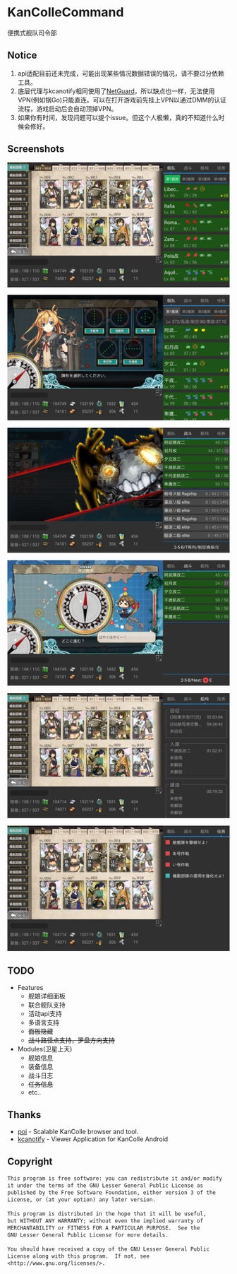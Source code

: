 # KanColleCommand
便携式舰队司令部


## Notice

1. api适配目前还未完成，可能出现某些情况数据错误的情况，请不要过分依赖工具。
2. 底层代理与kcanotify相同使用了[NetGuard](https://github.com/M66B/NetGuard)，所以缺点也一样，无法使用VPN(例如锅Go)只能直连。可以在打开游戏前先挂上VPN以通过DMM的认证流程，游戏启动后会自动顶掉VPN。
3. 如果你有时间，发现问题可以提个issue。但这个人极懒，真的不知道什么时候会修好。


## Screenshots

![Fleet](pics/device-2018-02-07-100400.png)

![Scout](pics/device-2018-02-07-103027.png)

![Battle](pics/device-2018-02-07-103136.png)

![Compass](pics/device-2018-02-07-103251.png)

![Dock](pics/device-2018-02-07-103843.png)

![Quest](pics/device-2018-02-07-103940.png)


## TODO

* Features
	* 舰娘详细面板
	* 联合舰队支持
	* 活动api支持
	* 多语言支持
	* ~~面板隐藏~~
	* ~~战斗路径点支持，罗盘方向支持~~
* Modules(卫星上天)
	* 舰娘信息
	* 装备信息
	* 战斗日志
	* ~~任务信息~~
	* etc..


## Thanks
* [poi](https://github.com/poooi/poi) - Scalable KanColle browser and tool.
* [kcanotify](https://github.com/antest1/kcanotify) - Viewer Application for KanColle Android


## Copyright
	This program is free software: you can redistribute it and/or modify   
	it under the terms of the GNU Lesser General Public License as   
	published by the Free Software Foundation, either version 3 of the 
	License, or (at your option) any later version.
	
	This program is distributed in the hope that it will be useful,   
	but WITHOUT ANY WARRANTY; without even the implied warranty of   
	MERCHANTABILITY or FITNESS FOR A PARTICULAR PURPOSE.  See the   
	GNU Lesser General Public License for more details.
	
	You should have received a copy of the GNU Lesser General Public 
	License along with this program.  If not, see <http://www.gnu.org/licenses/>.